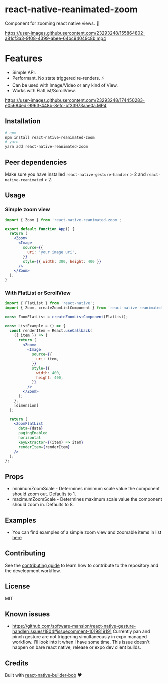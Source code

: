 # react-native-reanimated-zoom

Component for zooming react native views. 🔎

https://user-images.githubusercontent.com/23293248/155864802-a81cf3a3-9f08-4399-abee-64bc94049c8b.mp4

# Features

- Simple API.
- Performant. No state triggered re-renders. ⚡️
- Can be used with Image/Video or any kind of View.
- Works with FlatList/ScrollView.

https://user-images.githubusercontent.com/23293248/174450283-e05684ed-9963-448b-8efc-bf33973aae0a.MP4

## Installation

```sh
# npm
npm install react-native-reanimated-zoom
# yarn
yarn add react-native-reanimated-zoom
```

## Peer dependencies

Make sure you have installed `react-native-gesture-handler` > 2 and `react-native-reanimated` > 2.

## Usage

### Simple zoom view

```jsx
import { Zoom } from 'react-native-reanimated-zoom';

export default function App() {
  return (
    <Zoom>
      <Image
        source={{
          uri: 'your image uri',
        }}
        style={{ width: 300, height: 400 }}
      />
    </Zoom>
  );
}
```

### With FlatList or ScrollView

```jsx
import { FlatList } from 'react-native';
import { Zoom, createZoomListComponent } from 'react-native-reanimated-zoom';

const ZoomFlatList = createZoomListComponent(FlatList);

const ListExample = () => {
  const renderItem = React.useCallback(
    ({ item }) => {
      return (
        <Zoom>
          <Image
            source={{
              uri: item,
            }}
            style={{
              width: 400,
              height: 400,
            }}
          />
        </Zoom>
      );
    },
    [dimension]
  );

  return (
    <ZoomFlatList
      data={data}
      pagingEnabled
      horizontal
      keyExtractor={(item) => item}
      renderItem={renderItem}
    />
  );
};
```

## Props

- minimumZoomScale - Determines minimum scale value the component should zoom out. Defaults to 1.
- maximumZoomScale - Determines maximum scale value the component should zoom in. Defaults to 8.

## Examples

- You can find examples of a simple zoom view and zoomable items in list [here](https://github.com/intergalacticspacehighway/react-native-reanimated-zoom/tree/main/example)

## Contributing

See the [contributing guide](CONTRIBUTING.md) to learn how to contribute to the repository and the development workflow.

## License

MIT

## Known issues

- https://github.com/software-mansion/react-native-gesture-handler/issues/1804#issuecomment-1019819191 Currently pan and pinch gesture are not triggering simultaneously in expo managed workflow. I'll look into it when I have some time. This issue doesn't happen on bare react native, release or expo dev client builds.

## Credits

Built with [react-native-builder-bob](https://github.com/callstack/react-native-builder-bob/) ❤️

